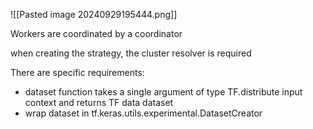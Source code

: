 
![[Pasted image 20240929195444.png]]

Workers are coordinated by a coordinator

when creating the strategy, the cluster resolver is required

There are specific requirements:

- dataset function takes a single argument of type TF.distribute input context and returns TF data dataset
- wrap dataset in tf.keras.utils.experimental.DatasetCreator

